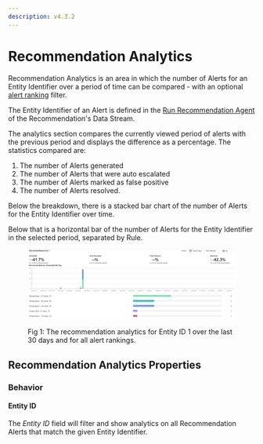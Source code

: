 ```yaml
---
description: v4.3.2
---
```


# Recommendation Analytics

Recommendation Analytics is an area in which the number of Alerts for an Entity Identifier over a period of time can be compared - with an optional [alert ranking](../../concepts/recommendation/rule.md#alert-ranking) filter.&#x20;

The Entity Identifier of an Alert is defined in the [Run Recommendation Agent](https://xmpro.gitbook.io/run-recommendation/how-to-use/configuration#entity) of the Recommendation's Data Stream.&#x20;

The analytics section compares the currently viewed period of alerts with the previous period and displays the difference as a percentage. The statistics compared are:&#x20;

1. The number of Alerts generated
2. The number of Alerts that were auto escalated
3. The number of Alerts marked as false positive
4. The number of Alerts resolved.

Below the breakdown, there is a stacked bar chart of the number of Alerts for the Entity Identifier over time.

Below that is a horizontal bar of the number of Alerts for the Entity Identifier in the selected period, separated by Rule.

<figure><img src="../../.gitbook/assets/image (1874).png" alt=""><figcaption><p>Fig 1: The recommendation analytics for Entity ID 1 over the last 30 days and for all alert rankings.</p></figcaption></figure>

## Recommendation Analytics Properties

### Behavior

#### Entity ID

The _Entity ID_ field will filter and show analytics on all Recommendation Alerts that match the given Entity Identifier.&#x20;
